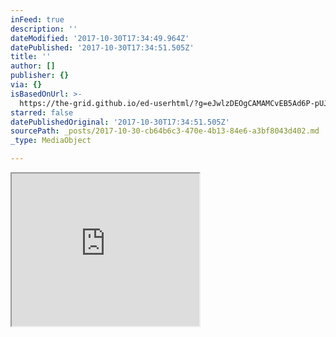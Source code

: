 ```yaml
---
inFeed: true
description: ''
dateModified: '2017-10-30T17:34:49.964Z'
datePublished: '2017-10-30T17:34:51.505Z'
title: ''
author: []
publisher: {}
via: {}
isBasedOnUrl: >-
  https://the-grid.github.io/ed-userhtml/?g=eJwlzDEOgCAMAMCvEB5Ad6P-pUJREKFpG6O_d3C94WaNUticvUyLN3oMKt74q3cqcfGHGesEwA0tD7lCK_2kVHqI44IN004KVYFl5NIoVPUO9e3RJcok6wx_t36stygO
starred: false
datePublishedOriginal: '2017-10-30T17:34:51.505Z'
sourcePath: _posts/2017-10-30-cb64b6c3-470e-4b13-84e6-a3bf8043d402.md
_type: MediaObject

---
```

<iframe src="https://the-grid.github.io/ed-userhtml/?g=eJwlzDEOgCAMAMCvEB5Ad6P-pUJREKFpG6O_d3C94WaNUticvUyLN3oMKt74q3cqcfGHGesEwA0tD7lCK_2kVHqI44IN004KVYFl5NIoVPUO9e3RJcok6wx_t36stygO" height="244" style=""></iframe>